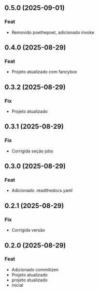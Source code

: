 ## 0.5.0 (2025-09-01)

### Feat

- Removido poethepoet, adicionado invoke

## 0.4.0 (2025-08-29)

### Feat

- Projeto atualizado com fancybox

## 0.3.2 (2025-08-29)

### Fix

- Projeto atualizado

## 0.3.1 (2025-08-29)

### Fix

- Corrigida seção jobs

## 0.3.0 (2025-08-29)

### Feat

- Adicionado .readthedocs.yaml

## 0.2.1 (2025-08-29)

### Fix

- Corrigida versão

## 0.2.0 (2025-08-29)

### Feat

- Adicionado commitizen
- Projeto atualizado
- projeto atualizado
- inicial
